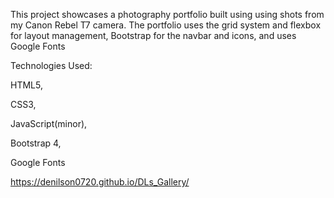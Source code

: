 This project showcases a photography portfolio built using using shots from my Canon Rebel T7 camera. 
The portfolio uses the grid system and flexbox for layout management, Bootstrap for the navbar and icons, and uses Google Fonts

Technologies Used:

HTML5,

CSS3,

JavaScript(minor),

Bootstrap 4,

Google Fonts

https://denilson0720.github.io/DLs_Gallery/
